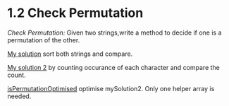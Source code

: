 # 1.2 Check Permutation

*Check Permutation:* Given two strings,write a method to decide if one is a permutation of the
other.


[My solution](./checkPermutation/mySolution.cpp) sort both strings and compare.

[My solution 2](./checkPermutation/mySolution2.cpp) by counting occurance of each character and compare the count.

[isPermutationOptimised](./checkPermutation/isPermutationOptimised.cpp) optimise mySolution2. Only one helper array is needed.

